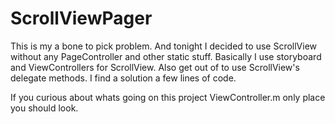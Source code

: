 ScrollViewPager 
===============

This is my a bone to pick problem. And tonight I decided to use ScrollView without any PageController and other static stuff.
Basically I use storyboard and ViewControllers for ScrollView. Also get out of to use ScrollView's delegate methods. I find a solution a few lines of code. 

If you curious about whats going on this project ViewController.m only place you should look.
